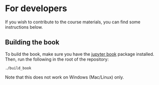 # For developers
If you wish to contribute to the course materials, you can find some instructions below.

## Building the book
To build the book, make sure you have the [jupyter book](https://jupyterbook.org) package installed. Then, run the following in the root of the repository:

```
./build_book
```

Note that this does not work on Windows (Mac/Linux) only.